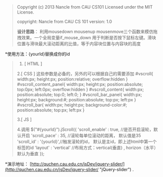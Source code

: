 >Copyright (c) 2013 Nancle from CAU CS101
>Licensed under the MIT License.
>
>copyright: Nancle from CAU CS 101
>version: 1.0
>
>**设计思路**： 利用mousedown mousenup mousenmove三个函数来模仿拖拽效果。一个全局变量if_mouse_down
   	    用于判断是否按下鼠标左键。滑块位置与滑块最大滚动距离的比值，等于内容块位置与内容块的高度

*使用方法：{yourId}替换成你的id
>  1. [ HTML ] 
>	<div id="{yourId}">
>	  <div id="{yourId}_content_panel">
>	      <div id="{yourId}_content">
>	      </div>
>	  </div>
>	  <div id="{yourId}_bar_panel">
>	      <div id="{yourId}_bar"></div>
>	  </div>
>	</div>
>    
> 2.[ CSS ]  这些参数是必备的，另外的可以根据自己的需要添加
>	#vscroll{ width:px; height:px; position:relative; overflow:hidden }
>	#vscroll_content_panel{ width:px; height:px; position:absolute; top:0px; left:0px; overflow:hidden }
>	#vscroll_content{ width:px;  position:absolute; top:0; left:0; }
>	#vscroll_bar_panel{ width:px; height:px; background:#; position:absolute; top:px; left:px }
>	#vscroll_bar{ width:px; height:px; background-color:#; position:absolute; top:px; left:px }
>
>3.[ JS ]
>	<script type="text/javascript" src="lib/jquery-1.9.1.js"></script>
>	<script type="text/javascript" src="lib/jquery.mousewheel.js"></script>
>	<script type="text/javascript" src="jquery.slider.js"></script>
>    
>4.调用
>	$("#{yourId}").jScroll({
>		'scroll_enable' : true,   //是否开启滚轮，默认开启
>		'scroll_pace' : 35,      //滚轮每单位滚动的距离， 默认值是35
>		'scroll_id' : '{yourId}',//触发滚轮的id， 默认是主id，即上述html中第一个标签的id
>		'layout' : 'vertical' 	//布局方式：vertical(垂直) , horizon（水平）默认为垂直
>	});		

*演示地址： [http://quchen.cau.edu.cn/jsDev/jquery-slider/](http://quchen.cau.edu.cn/jsDev/jquery-slider/ "jQuery-slider") .
